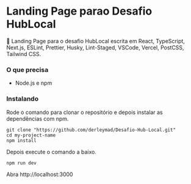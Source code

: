 # Landing Page parao Desafio HubLocal

🚀 Landing Page para o desafio HubLocal escrita em React, TypeScript, Next.js, ESLint, Prettier, Husky, Lint-Staged, VSCode, Vercel, PostCSS, Tailwind CSS.

### O que precisa

- Node.js e npm

### Instalando

Rode o comando para clonar o repositório e depois instalar as dependências com npm.

```
git clone "https://github.com/derleymad/Desafio-Hub-Local.git"
cd my-project-name
npm install
```

Depois execute o comando a baixo.

```
npm run dev
```

Abra http://localhost:3000

